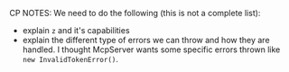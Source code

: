 CP NOTES: We need to do the following (this is not a complete list):

- explain `z` and it's capabilities
- explain the different type of errors we can throw and how they are handled.  I thought McpServer wants some specific errors thrown like `new InvalidTokenError()`.

